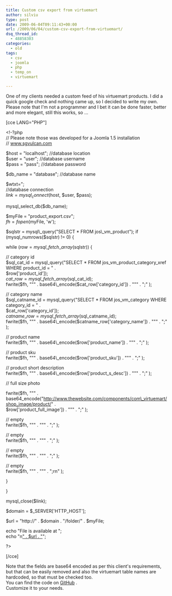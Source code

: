 ```yaml
---
title: Custom csv export from virtuemart
author: silviu
type: post
date: 2009-06-04T09:11:43+00:00
url: /2009/06/04/custom-csv-export-from-virtuemart/
dsq_thread_id:
  - 48858303
categories:
  - old
tags:
  - csv
  - joomla
  - php
  - temp_on
  - virtuemart

---
```

One of my clients needed a custom feed of his virtuemart products. I did a quick google check and nothing came up, so I decided to write my own. Please note that I'm not a programmer and I bet it can be done faster, better and more elegant, still this works, so &#8230;

[cce LANG="PHP"]

<!-?php  
// Please note those was developed for a Joomla 1.5 installation  
// www.sgvulcan.com

$host = "localhost"; //database location  
$user = "user"; //database username  
$pass = "pass"; //database password

$db_name = "database"; //database name

$wtxt=";  
//database connection  
$link = mysql_connect($host, $user, $pass);

mysql\_select\_db($db_name);

$myFile = "product_export.csv";  
$fh = fopen($myFile, 'w');

$sqlstr = mysql\_query("SELECT * FROM jos\_vm_product");  
if (mysql_numrows($sqlstr) != 0) {

while ($row = mysql\_fetch\_array($sqlstr)) {

// category id  
$sql\_cat\_id = mysql\_query("SELECT * FROM jos\_vm\_product\_category\_xref WHERE product\_id = " .  
$row['product_id']);  
$cat\_row = mysql\_fetch\_array($sql\_cat_id);  
fwrite($fh, """ . base64\_encode($cat\_row['category_id']) . """ . ";" );

// category name  
$sql\_catname\_id = mysql\_query("SELECT * FROM jos\_vm\_category WHERE category\_id = " .  
$cat\_row['category\_id']);  
$catname\_row = mysql\_fetch\_array($sql\_catname_id);  
fwrite($fh, """ . base64\_encode($catname\_row['category_name']) . """ . ";" );

// product name  
fwrite($fh, """ . base64\_encode($row['product\_name']) . """ . ";" );

// product sku  
fwrite($fh, """ . base64\_encode($row['product\_sku']) . """ . ";" );

// product short description  
fwrite($fh, """ . base64\_encode($row['product\_s_desc']) . """ . ";" );

// full size photo

fwrite($fh, """ .  
base64\_encode("http://www.thewebsite.com/components/com\_virtuemart/shop_image/product/" .  
$row['product\_full\_image']) . """ . ";" );

// empty  
fwrite($fh, """ . """ . ";" );

// empty  
fwrite($fh, """ . """ . ";" );

// empty  
fwrite($fh, """ . """ . ";" );

// empty  
fwrite($fh, """ . """ . ";rn" );

}

}

mysql_close($link);

$domain = $\_SERVER['HTTP\_HOST'];

$url = "http://" . $domain . "/folder/" . $myFile;

echo "File is available at ";  
echo "n[" . $url . "][1]";

?>

[/cce]

Note that the fields are base64 encoded as per this client's requirements, but that can be easily removed and also the virtuemart table names are hardcoded, so that must be checked too.  
You can find the code on [GitHub][2] .  
Customize it to your needs.

 [1]: ""
 [2]: https://github.com/silviuvulcan/custom_virtuemart_export